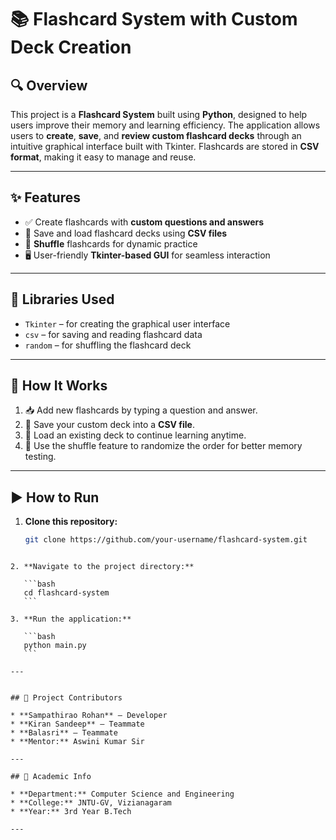 # 📚 Flashcard System with Custom Deck Creation

## 🔍 Overview
This project is a **Flashcard System** built using **Python**, designed to help users improve their memory and learning efficiency. The application allows users to **create**, **save**, and **review custom flashcard decks** through an intuitive graphical interface built with Tkinter. Flashcards are stored in **CSV format**, making it easy to manage and reuse.

---

## ✨ Features
- ✅ Create flashcards with **custom questions and answers**
- 💾 Save and load flashcard decks using **CSV files**
- 🔁 **Shuffle** flashcards for dynamic practice
- 🖥️ User-friendly **Tkinter-based GUI** for seamless interaction

---

## 🧰 Libraries Used
- `Tkinter` – for creating the graphical user interface
- `csv` – for saving and reading flashcard data
- `random` – for shuffling the flashcard deck

---

## 🧠 How It Works
1. 📥 Add new flashcards by typing a question and answer.
2. 💾 Save your custom deck into a **CSV file**.
3. 📂 Load an existing deck to continue learning anytime.
4. 🔀 Use the shuffle feature to randomize the order for better memory testing.

---

## ▶️ How to Run

1. **Clone this repository:**
   ```bash
   git clone https://github.com/your-username/flashcard-system.git
````

2. **Navigate to the project directory:**

   ```bash
   cd flashcard-system
   ```

3. **Run the application:**

   ```bash
   python main.py
   ```

---


## 👥 Project Contributors

* **Sampathirao Rohan** – Developer
* **Kiran Sandeep** – Teammate
* **Balasri** – Teammate
* **Mentor:** Aswini Kumar Sir

---

## 🏫 Academic Info

* **Department:** Computer Science and Engineering
* **College:** JNTU-GV, Vizianagaram
* **Year:** 3rd Year B.Tech

---

